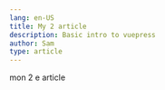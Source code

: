 ```yaml
---
lang: en-US
title: My 2 article
description: Basic intro to vuepress
author: Sam
type: article
---
```




mon 2 e article

<!-- more -->
